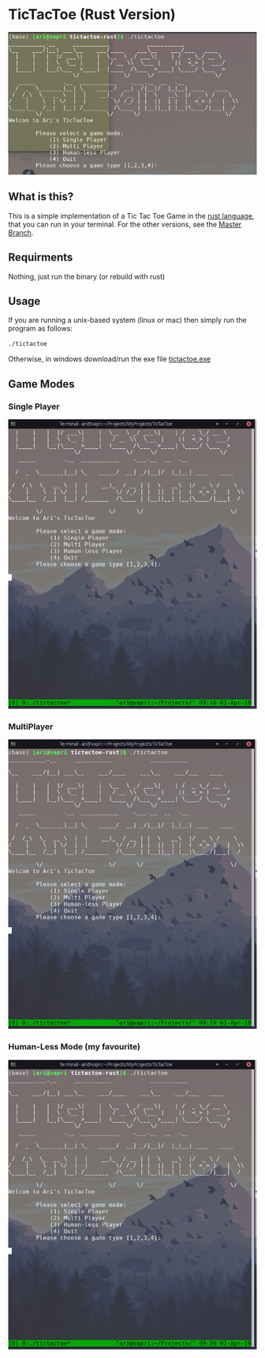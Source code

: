 # TicTacToe (Rust Version)
<img src="readme/start_screen.png" width="569">

## What is this?
This is a simple implementation of a Tic Tac Toe Game in the [rust language](https://www.rust-lang.org/), that you can run in your terminal. For the other versions, see the [Master Branch](https://github.com/asosnovsky/TicTacToe/tree/master#what-is-this).
## Requirments
Nothing, just run the binary (or rebuild with rust)

## Usage
If you are running a unix-based system (linux or mac) then simply run the program as follows:

```sh
./tictactoe
```

Otherwise, in windows download/run the exe file [tictactoe.exe](tictactoe.exe)

## Game Modes

### Single Player
<img src="readme/single-mode.gif" width="569">

### MultiPlayer
<img src="readme/multi-mode.gif" width="569">

### Human-Less Mode (my favourite)
<img src="readme/ai-mode.gif" width="569">
